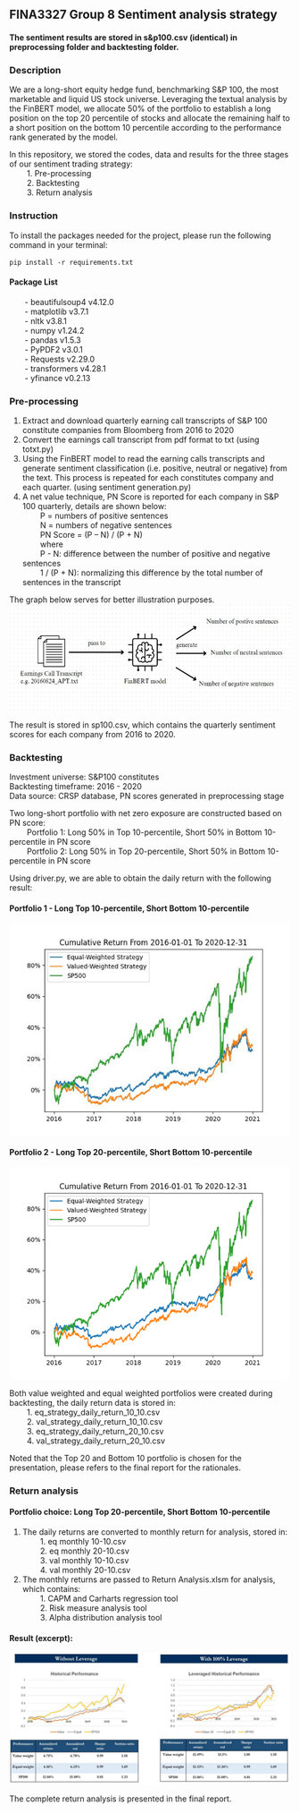 ## FINA3327 Group 8 Sentiment analysis strategy

#### The sentiment results are stored in s&p100.csv (identical) in preprocessing folder and backtesting folder. 

### Description
We are a long-short equity hedge fund, benchmarking S&P 100, the most marketable and liquid US stock universe. Leveraging the textual analysis by the FinBERT model, we allocate 50% of the portfolio to establish a long position on the top 20 percentile of stocks and allocate the remaining half to a short position on the bottom 10 percentile according to the performance rank generated by the model.

In this repository, we stored the codes, data and results for the three stages of our sentiment trading strategy:
<br/>&nbsp;&nbsp;&nbsp;&nbsp;&nbsp;&nbsp;&nbsp;&nbsp;1. Pre-processing
<br/>&nbsp;&nbsp;&nbsp;&nbsp;&nbsp;&nbsp;&nbsp;&nbsp;2. Backtesting
<br/>&nbsp;&nbsp;&nbsp;&nbsp;&nbsp;&nbsp;&nbsp;&nbsp;3. Return analysis

### Instruction
To install the packages needed for the project, please run the following command in your terminal:
```
pip install -r requirements.txt
```
#### Package List
&nbsp;&nbsp;&nbsp;&nbsp;&nbsp;&nbsp; - beautifulsoup4 v4.12.0
<br/>&nbsp;&nbsp;&nbsp;&nbsp;&nbsp;&nbsp; - matplotlib v3.7.1
<br/>&nbsp;&nbsp;&nbsp;&nbsp;&nbsp;&nbsp; - nltk v3.8.1
<br/>&nbsp;&nbsp;&nbsp;&nbsp;&nbsp;&nbsp; - numpy v1.24.2
<br/>&nbsp;&nbsp;&nbsp;&nbsp;&nbsp;&nbsp; - pandas v1.5.3
<br/>&nbsp;&nbsp;&nbsp;&nbsp;&nbsp;&nbsp; - PyPDF2 v3.0.1
<br/>&nbsp;&nbsp;&nbsp;&nbsp;&nbsp;&nbsp; - Requests v2.29.0
<br/>&nbsp;&nbsp;&nbsp;&nbsp;&nbsp;&nbsp; - transformers v4.28.1
<br/>&nbsp;&nbsp;&nbsp;&nbsp;&nbsp;&nbsp; - yfinance v0.2.13

### Pre-processing
1. Extract and download quarterly earning call transcripts of S&P 100 constitute companies from Bloomberg from 2016 to 2020
2. Convert the earnings call transcript from pdf format to txt (using totxt.py)
3. Using the FinBERT model to read the earning calls transcripts and generate sentiment classification (i.e. positive, neutral or negative) from the text. This process is repeated for each constitutes company and each quarter. (using sentiment generation.py)
4. A net value technique, PN Score is reported for each company in S&P 100 quarterly, details are shown below:
<br/>&nbsp;&nbsp;&nbsp;&nbsp;&nbsp;&nbsp;&nbsp;&nbsp;P = numbers of positive sentences 
<br/>&nbsp;&nbsp;&nbsp;&nbsp;&nbsp;&nbsp;&nbsp;&nbsp;N = numbers of negative sentences 
<br/>&nbsp;&nbsp;&nbsp;&nbsp;&nbsp;&nbsp;&nbsp;&nbsp;PN Score = (P – N) / (P + N) 
<br/>&nbsp;&nbsp;&nbsp;&nbsp;&nbsp;&nbsp;&nbsp;&nbsp;where
<br/>&nbsp;&nbsp;&nbsp;&nbsp;&nbsp;&nbsp;&nbsp;&nbsp;P - N: difference between the number of positive and negative sentences
<br/>&nbsp;&nbsp;&nbsp;&nbsp;&nbsp;&nbsp;&nbsp;&nbsp;1 / (P + N): normalizing this difference by the total number of sentences in the transcript 

The graph below serves for better illustration purposes. 
<br/><img src="https://github.com/foryaw/sentiment-trading/blob/master/image/sentiment.JPG" width="550" height="190">

The result is stored in sp100.csv, which contains the quarterly sentiment scores for each company from 2016 to 2020.

### Backtesting
Investment universe: S&P100 constitutes
<br/>Backtesting timeframe: 2016 - 2020
<br/>Data source: CRSP database, PN scores generated in preprocessing stage

Two long-short portfolio with net zero exposure are constructed based on PN score:
<br/>&nbsp;&nbsp;&nbsp;&nbsp;&nbsp;&nbsp;&nbsp;&nbsp;Portfolio 1: Long 50% in Top 10-percentile, Short 50% in Bottom 10-percentile in PN score
<br/>&nbsp;&nbsp;&nbsp;&nbsp;&nbsp;&nbsp;&nbsp;&nbsp;Portfolio 2: Long 50% in Top 20-percentile, Short 50% in Bottom 10-percentile in PN score

Using driver.py, we are able to obtain the daily return with the following result:
#### Portfolio 1 - Long Top 10-percentile, Short Bottom 10-percentile
<img src=https://github.com/foryaw/sentiment-trading/blob/master/2.%20backtesting/crsp_result_10_10.jpg>

#### Portfolio 2 - Long Top 20-percentile, Short Bottom 10-percentile
<img src=https://github.com/foryaw/sentiment-trading/blob/master/2.%20backtesting/crsp_result_20_10.jpg>

Both value weighted and equal weighted portfolios were created during backtesting, the daily return data is stored in:
<br/>&nbsp;&nbsp;&nbsp;&nbsp;&nbsp;&nbsp;&nbsp;&nbsp;1. eq_strategy_daily_return_10_10.csv
<br/>&nbsp;&nbsp;&nbsp;&nbsp;&nbsp;&nbsp;&nbsp;&nbsp;2. val_strategy_daily_return_10_10.csv
<br/>&nbsp;&nbsp;&nbsp;&nbsp;&nbsp;&nbsp;&nbsp;&nbsp;3. eq_strategy_daily_return_20_10.csv
<br/>&nbsp;&nbsp;&nbsp;&nbsp;&nbsp;&nbsp;&nbsp;&nbsp;4. val_strategy_daily_return_20_10.csv


Noted that the Top 20 and Bottom 10 portfolio is chosen for the presentation, please refers to the final report for the rationales.


### Return analysis
#### Portfolio choice: Long Top 20-percentile, Short Bottom 10-percentile

1. The daily returns are converted to monthly return for analysis, stored in: 
<br/>&nbsp;&nbsp;&nbsp;&nbsp;&nbsp;&nbsp;&nbsp;&nbsp;1. eq monthly 10-10.csv
<br/>&nbsp;&nbsp;&nbsp;&nbsp;&nbsp;&nbsp;&nbsp;&nbsp;2. eq monthly 20-10.csv
<br/>&nbsp;&nbsp;&nbsp;&nbsp;&nbsp;&nbsp;&nbsp;&nbsp;3. val monthly 10-10.csv
<br/>&nbsp;&nbsp;&nbsp;&nbsp;&nbsp;&nbsp;&nbsp;&nbsp;4. val monthly 20-10.csv
2. The monthly returns are passed to Return Analysis.xlsm for analysis, which contains:
<br/>&nbsp;&nbsp;&nbsp;&nbsp;&nbsp;&nbsp;&nbsp;&nbsp;1. CAPM and Carharts regression tool
<br/>&nbsp;&nbsp;&nbsp;&nbsp;&nbsp;&nbsp;&nbsp;&nbsp;2. Risk measure analysis tool
<br/>&nbsp;&nbsp;&nbsp;&nbsp;&nbsp;&nbsp;&nbsp;&nbsp;3. Alpha distribution analysis tool
#### Result (excerpt):
<img src=https://github.com/foryaw/sentiment-trading/blob/master/image/analysis.JPG>

The complete return analysis is presented in the final report.





